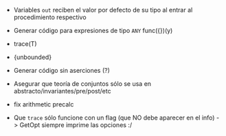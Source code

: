 - Variables `out` reciben el valor por defecto de su tipo al entrar al procedimiento respectivo

- Generar código para expresiones de tipo `ANY`
    func({})(y)

- trace(T)

- {unbounded}

- Generar código sin aserciones (?)

- Asegurar que teoría de conjuntos sólo se usa en abstracto/invariantes/pre/post/etc

- fix arithmetic precalc

- Que `trace` sólo funcione con un flag (que NO debe aparecer en el info) -> GetOpt siempre imprime las opciones :/

